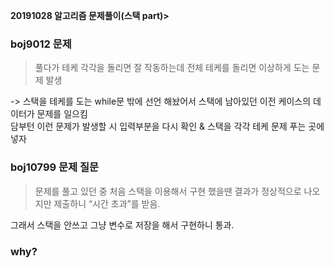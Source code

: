 **20191028 알고리즘 문제풀이(스택 part)>**

### boj9012 문제 
> 풀다가 테케 각각을 돌리면 잘 작동하는데 전체 테케를 돌리면 이상하게 도는 문제 발생

-> 스택을 테케를 도는 while문 밖에 선언 해놨어서 스택에 남아있던 이전 케이스의 데이터가 문제를 일으킴<br/>
담부턴 이런 문제가 발생할 시 입력부분을 다시 확인 & 스택을 각각 테케 문제 푸는 곳에 넣자

### boj10799 문제 질문
> 문제를 풀고 있던 중 처음 스택을 이용해서 구현 했을땐 결과가 정상적으로 나오지만 제출하니 “시간 초과”를 받음.

그래서 스택을 안쓰고 그냥 변수로 저장을 해서 구현하니 통과.<br/>
### **why?**